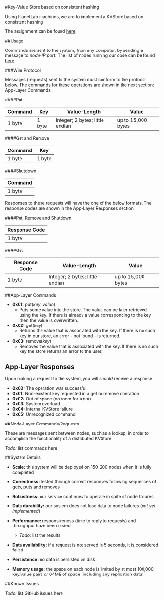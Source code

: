 #Key-Value Store based on consistent hashing

Using PlanetLab machines, we are to implement a KVStore based on consistent hashing

The assignment can be found [here](https://docs.google.com/document/d/1NpzQsif_FLVapuBTP7sVG_73gfetzl8TTC8WiMWVIrU/pub)

##Usage

Commands are sent to the system, from any computer, by sending a message to *node-IP:port*. The list of nodes running our code can be found [here](runningNodes.txt)

###Wire Protocol

Messages (requests) sent to the system must conform to the protocol below. The commands for these operations are shown in the next section: App-Layer Commands

####Put

Command | Key | Value-Length | Value
------- | --- | ------------ | -----
1 byte | 1 byte| Integer; 2 bytes; little endian | up to 15,000 bytes

####Get and Remove

Command | Key 
------- | ---
1 byte | 1 byte

####Shutdown

Command |
------- |
1 byte |

Responses to these requests will have the one of the below formats. The response codes are shown in the App-Layer Responses section

####Put, Remove and Shutdown

Response Code | 
------------- |
1 byte|

####Get

Response Code | Value-Length | Value
------------- | ------------ | -----
1 byte | Integer; 2 bytes; little endian | up to 15,000 bytes


##App-Layer Commands

- **0x01:** put(*key*, *value*)
  - Puts some value into the store. The value can be later retrieved using the key. If there is already a value corresponding to the key then the value is overwritten.
- **0x02:** get(*key*)
  - Returns the value that is associated with the key. If there is no such key in our store, an error - not found - is returned.
- **0x03:** remove(*key*)
  - Removes the value that is associated with the key. If there is no such key the store returns an error to the user.

## App-Layer Responses

Upon making a request to the system, you will *should* receive a response.

- **0x00:** The operation was successful
- **0x01:** Non-existent key requested in a get or remove operation
- **0x02:** Out of space (no room for a _put_)
- **0x03:** System overload
- **0x04:** Internal KVStore failure
- **0x05:** Unrecognized command

##Node-Layer Commands/Requests

These are messages sent between nodes, such as a lookup, in order to accomplish the functionality of a distributed KVStore.

_Todo:_ list commands here

##System Details

- **Scale:** this system will be deployed on 150-200 nodes when it is fully completed
- **Correctness:** tested through correct responses following sequences of gets, puts and removes
- **Robustness:** our service continues to operate in spite of node failures
- **Data durability:** our system does not lose data to node failures (_not yet implemented_)
- **Performance:** responsiveness (time to reply to requests) and throughput have been tested
  - _Todo:_ list the results
- **Data availability:** if a request is not served in 5 seconds, it is considered failed

- **Persistence:** no data is persisted on disk
- **Memory usage:** the space on each node is limited by at most 100,000 key/value pairs _or_ 64MB of space (including any replication data)

##Known Issues

_Todo:_ list GitHub issues here